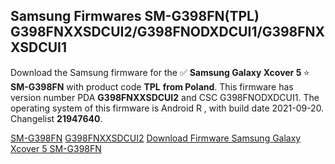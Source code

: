 <h2>Samsung Firmwares SM-G398FN(TPL) G398FNXXSDCUI2/G398FNODXDCUI1/G398FNXXSDCUI1</h2>
Download the Samsung firmware for the ✅ <strong>Samsung Galaxy Xcover 5 </strong> ⭐ <strong>SM-G398FN</strong> with product code <strong>TPL</strong> <strong> from Poland</strong>. This firmware has version number PDA <strong>G398FNXXSDCUI2</strong> and CSC G398FNODXDCUI1. The operating system of this firmware is Android R , with build date 2021-09-20. Changelist <strong>21947640</strong>.


[SM-G398FN](https://samfirm.shop/samsung/model/SM-G398FN)
[G398FNXXSDCUI2](https://samfirm.shop/samsung/pda/G398FNXXSDCUI2)
[Download Firmware Samsung Galaxy Xcover 5 SM-G398FN](https://samfirm.shop/samsung/firmware/457655)
